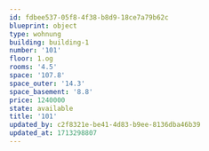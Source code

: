 ```yaml
---
id: fdbee537-05f8-4f38-b8d9-18ce7a79b62c
blueprint: object
type: wohnung
building: building-1
number: '101'
floor: 1.og
rooms: '4.5'
space: '107.8'
space_outer: '14.3'
space_basement: '8.8'
price: 1240000
state: available
title: '101'
updated_by: c2f8321e-be41-4d83-b9ee-8136dba46b39
updated_at: 1713298807
---
```

